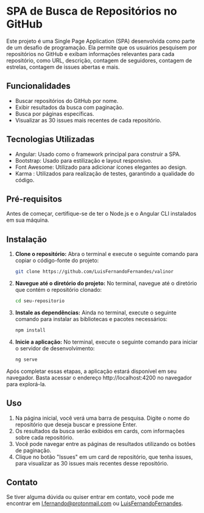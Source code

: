 # SPA de Busca de Repositórios no GitHub

Este projeto é uma Single Page Application (SPA) desenvolvida como parte de um desafio de programação. Ela permite que os usuários pesquisem por repositórios no GitHub e exibam informações relevantes para cada repositório, como URL, descrição, contagem de seguidores, contagem de estrelas, contagem de issues abertas e mais.

## Funcionalidades

- Buscar repositórios do GitHub por nome.
- Exibir resultados da busca com paginação.
- Busca por páginas específicas.
- Visualizar as 30 issues mais recentes de cada repositório.



## Tecnologias Utilizadas

- Angular: Usado como o framework principal para construir a SPA.
- Bootstrap: Usado para estilização e layout responsivo.
- Font Awesome: Utilizado para adicionar ícones elegantes ao design.
- Karma : Utilizados para realização de testes, garantindo a qualidade do código.

## Pré-requisitos

Antes de começar, certifique-se de ter o Node.js e o Angular CLI instalados em sua máquina.

## Instalação

1. **Clone o repositório:** Abra o terminal e execute o seguinte comando para copiar o código-fonte do projeto:

   ```bash
   git clone https://github.com/LuisFernandoFernandes/valinor
   ```

2. **Navegue até o diretório do projeto:** No terminal, navegue até o diretório que contém o repositório clonado:

   ```bash
   cd seu-repositorio
   ```

3. **Instale as dependências:** Ainda no terminal, execute o seguinte comando para instalar as bibliotecas e pacotes necessários:

   ```bash
   npm install
   ```

4. **Inicie a aplicação:** No terminal, execute o seguinte comando para iniciar o servidor de desenvolvimento:

   ```bash
   ng serve
   ```

Após completar essas etapas, a aplicação estará disponível em seu navegador. Basta acessar o endereço http://localhost:4200 no navegador para explorá-la.


## Uso

1. Na página inicial, você verá uma barra de pesquisa. Digite o nome do repositório que deseja buscar e pressione Enter.
2. Os resultados da busca serão exibidos em cards, com informações sobre cada repositório.
3. Você pode navegar entre as páginas de resultados utilizando os botões de paginação.
4. Clique no botão "Issues" em um card de repositório, que tenha issues, para visualizar as 30 issues mais recentes desse repositório.

## Contato

Se tiver alguma dúvida ou quiser entrar em contato, você pode me encontrar em [l.fernando@protonmail.com](mailto:l.fernando@protonmail.com) ou [LuisFernandoFernandes](https://github.com/LuisFernandoFernandes).

